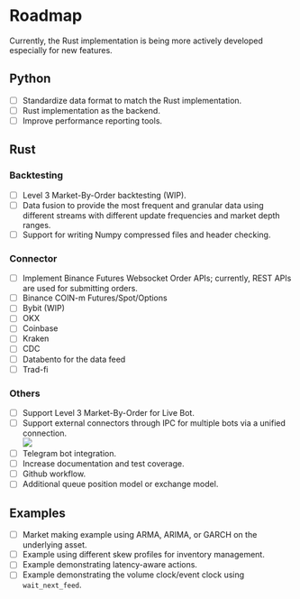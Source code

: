 # Roadmap

Currently, the Rust implementation is being more actively developed especially for new features.

## Python
* [ ] Standardize data format to match the Rust implementation.
* [ ] Rust implementation as the backend.
* [ ] Improve performance reporting tools.

## Rust

### Backtesting
* [ ] Level 3 Market-By-Order backtesting (WIP).
* [ ] Data fusion to provide the most frequent and granular data using different streams with different update frequencies and market depth ranges.
* [ ] Support for writing Numpy compressed files and header checking.

### Connector
* [ ] Implement Binance Futures Websocket Order APIs; currently, REST APIs are used for submitting orders.
* [ ] Binance COIN-m Futures/Spot/Options
* [ ] Bybit (WIP)
* [ ] OKX
* [ ] Coinbase
* [ ] Kraken
* [ ] CDC
* [ ] Databento for the data feed
* [ ] Trad-fi

### Others
* [ ] Support Level 3 Market-By-Order for Live Bot.
* [ ] Support external connectors through IPC for multiple bots via a unified connection.  
[<img src="https://github.com/nkaz001/hftbacktest/tree/master/docs/images/arch.png?raw=true">](https://github.com/nkaz001/hftbacktest/tree/master/docs/images/arch.png?raw=true)
* [ ] Telegram bot integration.
* [ ] Increase documentation and test coverage.
* [ ] Github workflow.
* [ ] Additional queue position model or exchange model.

## Examples
* [ ] Market making example using ARMA, ARIMA, or GARCH on the underlying asset.
* [ ] Example using different skew profiles for inventory management.
* [ ] Example demonstrating latency-aware actions.
* [ ] Example demonstrating the volume clock/event clock using `wait_next_feed`.